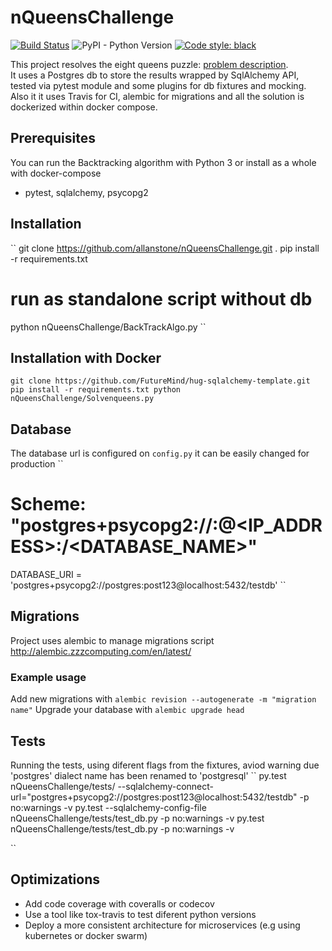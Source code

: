 nQueensChallenge
================
[![Build Status](https://travis-ci.com/allanstone/nQueensChallenge.svg?branch=master)](https://travis-ci.com/allanstone/nQueensChallenge)
![PyPI - Python Version](https://img.shields.io/pypi/pyversions/python-secrets)
[![Code style:
black](https://img.shields.io/badge/code%20style-black-000000.svg)](https://github.com/psf/black)

This project resolves the eight queens puzzle: [problem description](https://en.wikipedia.org/wiki/Eight_queens_puzzle).<br/>
It uses a Postgres db to store the results wrapped by SqlAlchemy API, tested via pytest module and some plugins for db fixtures and mocking.
Also it it uses Travis for CI, alembic for migrations and all the solution is dockerized within docker compose.

## Prerequisites
You can run the Backtracking algorithm with Python 3 or install as a whole with docker-compose
* pytest, sqlalchemy, psycopg2 

## Installation
``
git clone https://github.com/allanstone/nQueensChallenge.git .
pip install -r requirements.txt
# run as standalone script without db
python nQueensChallenge/BackTrackAlgo.py <number-of-queens>
``
## Installation with Docker
``
git clone https://github.com/FutureMind/hug-sqlalchemy-template.git
pip install -r requirements.txt
python nQueensChallenge/Solvenqueens.py
``

## Database
The database url is configured on ``config.py`` it can be easily changed for production
``
# Scheme: "postgres+psycopg2://<USERNAME>:<PASSWORD>@<IP_ADDRESS>:<PORT>/<DATABASE_NAME>"
DATABASE_URI = 'postgres+psycopg2://postgres:post123@localhost:5432/testdb'
``

## Migrations
Project uses alembic to manage migrations script
http://alembic.zzzcomputing.com/en/latest/

### Example usage 
Add new migrations with
``
alembic revision --autogenerate -m "migration name"
``
Upgrade your database with
``
alembic upgrade head
``

## Tests
Running the tests, using diferent flags from the fixtures, aviod warning due 'postgres' dialect name has been renamed to 'postgresql'
``
py.test  nQueensChallenge/tests/ --sqlalchemy-connect-url="postgres+psycopg2://postgres:post123@localhost:5432/testdb" -p no:warnings -v
py.test --sqlalchemy-config-file nQueensChallenge/tests/test_db.py  -p no:warnings -v
py.test  nQueensChallenge/tests/test_db.py  -p no:warnings -v

``

## Optimizations
* Add code coverage with coveralls or codecov
* Use a tool like tox-travis to test diferent python versions
* Deploy a more consistent architecture for microservices (e.g using kubernetes or docker swarm)

